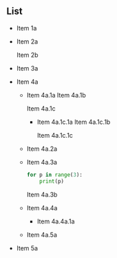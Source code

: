 ## List

- Item 1a
- Item 2a
  
  Item 2b
- Item 3a
- Item 4a
    - Item 4a.1a
      Item 4a.1b
      
      Item 4a.1c
        - Item 4a.1c.1a
          Item 4a.1c.1b
          
          Item 4a.1c.1c
    - Item 4a.2a
    - Item 4a.3a
      
      ```python
      for p in range(3):
          print(p)
      ```
      
      Item 4a.3b
    - Item 4a.4a
        - Item 4a.4a.1a
    - Item 4a.5a
- Item 5a


